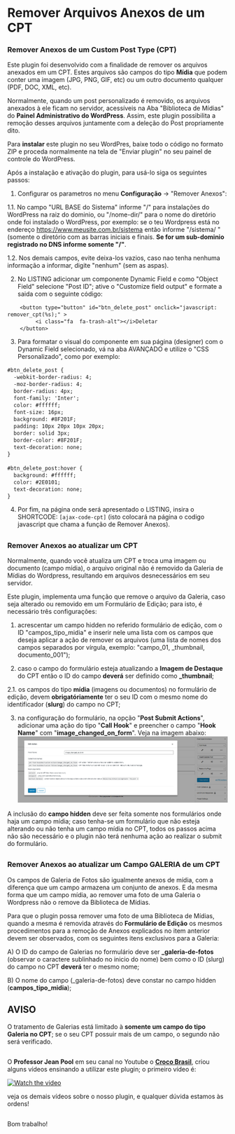 # Remover Arquivos Anexos de um CPT


### Remover Anexos de um Custom Post Type (CPT)

Este plugin foi desenvolvido com a finalidade de remover os arquivos anexados em um CPT.  Estes arquivos são campos do tipo **Mídia** que podem conter uma imagem (JPG, PNG, GIF, etc) ou um outro documento qualquer (PDF, DOC, XML, etc).

Normalmente, quando um post personalizado é removido, os arquivos anexados à ele ficam no servidor, acessíveis na Aba "Biblioteca de Mídias" do **Painel Administrativo do WordPress**.  Assim, este plugin possibilita a remoção desses arquivos juntamente com a deleção do Post propriamente dito.

Para **instalar** este plugin no seu WordPres, baixe todo o código no formato ZIP e proceda normalmente na tela de "Enviar plugin" no seu painel de controle do WordPress.

Após a instalação e ativação do plugin, para usá-lo siga os seguintes passos:

1. Configurar os parametros no menu **Configuração** -> "Remover Anexos":

1.1. No campo "URL BASE do Sistema" informe "/" para instalações do WordPress na raiz do dominio, ou "/nome-dir/" para o nome do diretório onde foi instalado o WordPress, por exemplo:  se o teu Wordpress está no endereço https://www.meusite.com.br/sistema então informe "/sistema/ " (somente o diretório com as barras iniciais e finais.  **Se for um sub-dominio registrado no DNS informe somente "/"**.

1.2. Nos demais campos, evite deixa-los vazios, caso nao tenha nenhuma informação a informar, digite "nenhum" (sem as aspas).

2. No LISTING adicionar um componente Dynamic Field e como "Object Field" selecione "Post ID";  ative o "Customize field output" e formate a saida com o seguinte código:
```
	<button type="button" id="btn_delete_post" onclick="javascript: remover_cpt(%s);" >
	     <i class="fa  fa-trash-alt"></i>Deletar
	</button> 
```
3. Para formatar o visual do componente em sua página (designer) com o Dynamic Field selecionado, vá na aba AVANÇADO e utilize o "CSS Personalizado", como por exemplo:
```
#btn_delete_post {
  -webkit-border-radius: 4;
  -moz-border-radius: 4;
  border-radius: 4px;
  font-family: 'Inter';
  color: #ffffff;
  font-size: 16px;
  background: #8F201F;
  padding: 10px 20px 10px 20px;
  border: solid 3px;
  border-color: #8F201F;
  text-decoration: none;
}

#btn_delete_post:hover {
  background: #ffffff;
  color: #2E0101;
  text-decoration: none;
}
``` 
4. Por fim, na página onde será apresentado o LISTING, insira o SHORTCODE:   ```[ajax-code-cpt]```  (isto colocará na página o codigo javascript que chama a função de Remover Anexos).

##
### Remover Anexos ao atualizar um CPT

Normalmente, quando você atualiza um CPT e troca uma imagem ou documento (campo mídia), o arquivo original não é removido da Galeria de Mídias do Wordpress, resultando em arquivos desnecessários em seu servidor.

Este plugin, implementa uma função que remove o arquivo da Galeria, caso seja alterado ou removido em um Formulário de Edição; para isto, é necessário três configurações:

1) acrescentar um campo hidden no referido formulário de edição, com o ID "campos_tipo_midia" e inserir nele uma lista com os campos que deseja aplicar a ação de remover os arquivos (uma lista de nomes dos campos separados por vírgula, exemplo: "campo_01, _thumbnail, documento_001");

2) caso o campo do formulário esteja atualizando a **Imagem de Destaque** do CPT então o ID do campo **deverá** ser definido como **_thumbnail**;

2.1. os campos do tipo **mídia** (imagens ou documentos) no formulário de edição, devem **obrigatóriamente** ter o seu ID com o mesmo nome do identificador (**slurg**) do campo no CPT;

3) na configuração do formulário, na opção "**Post Submit Actions**", adicionar uma ação do tipo "**Call Hook**" e preencher o campo "**Hook Name**" com "**image_changed_on_form**". Veja na imagem abaixo:
![Ilustração da configuração do Hook](https://github.com/smjesus/smjesus/blob/main/tela_config_plugin_01.png)


A inclusão do **campo hidden** deve ser feita somente nos formulários onde haja um campo mídia; caso tenha-se um formulário que não esteja alterando ou não tenha um campo mídia no CPT, todos os passos acima não são necessário e o plugin não terá nenhuma ação ao realizar o submit do formulário.

##
### Remover Anexos ao atualizar um Campo GALERIA de um CPT

Os campos de Galeria de Fotos são igualmente anexos de mídia, com a diferença que um campo armazena um conjunto de anexos. E da mesma forma que um campo mídia, ao remover uma foto de uma Galeria o Wordpress não o remove da Biblioteca de Mídias.

Para que o plugin possa remover uma foto de uma Biblioteca de Mídias, quando a mesma é removida através do **Formulário de Edição** os mesmos procedimentos para a remoção de Anexos explicados no item anterior devem ser observados, com os seguintes itens exclusivos para a Galeria:

A) O ID do campo de Galerias no formulário deve ser **_galeria-de-fotos** (observar o caractere sublinhado no inicio do nome) bem como o ID (slurg) do campo no CPT **deverá** ter o mesmo nome;

B) O nome do campo (_galeria-de-fotos) deve constar no campo hidden (**campos_tipo_midia**);

## AVISO

O tratamento de Galerias está limitado à **somente um campo do tipo Galeria no CPT**; se o seu CPT possuir mais de um campo, o segundo não será verificado.


##

O **Professor Jean Pool** em seu canal no Youtube o [**Croco Brasil**](https://www.youtube.com/@CrocoBrasil), criou alguns vídeos ensinando a utilizar este plugin; o primeiro vídeo é:

[![Watch the video](https://img.youtube.com/vi/KEXli6iuykg/0.jpg)](https://www.youtube.com/watch?v=KEXli6iuykg)

veja os demais vídeos sobre o nosso plugin, e qualquer dúvida estamos às ordens!


##

Bom trabalho!

